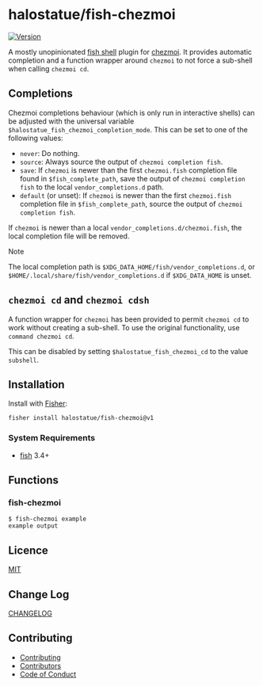 # halostatue/fish-chezmoi

[![Version][version]](https://github.com/halostatue/fish-chezmoi/releases)

A mostly unopinionated [fish shell][fish shell] plugin for [chezmoi][chezmoi].
It provides automatic completion and a function wrapper around `chezmoi` to not
force a sub-shell when calling `chezmoi cd`.

## Completions

Chezmoi completions behaviour (which is only run in interactive shells) can be
adjusted with the universal variable `$halostatue_fish_chezmoi_completion_mode`.
This can be set to one of the following values:

- `never`: Do nothing.
- `source`: Always source the output of `chezmoi completion fish`.
- `save`: If `chezmoi` is newer than the first `chezmoi.fish` completion file
  found in `$fish_complete_path`, save the output of `chezmoi completion fish`
  to the local `vendor_completions.d` path.
- `default` (or unset): If `chezmoi` is newer than the first `chezmoi.fish`
  completion file in `$fish_complete_path`, source the output of
  `chezmoi completion fish`.

If `chezmoi` is newer than a local `vendor_completions.d/chezmoi.fish`, the
local completion file will be removed.

> [!NOTE]
>
> The local completion path is `$XDG_DATA_HOME/fish/vendor_completions.d`, or
> `$HOME/.local/share/fish/vendor_completions.d` if `$XDG_DATA_HOME` is unset.

## `chezmoi cd` and `chezmoi cdsh`

A function wrapper for `chezmoi` has been provided to permit `chezmoi cd` to
work without creating a sub-shell. To use the original functionality, use
`command chezmoi cd`.

This can be disabled by setting `$halostatue_fish_chezmoi_cd` to the value
`subshell`.

## Installation

Install with [Fisher][fisher]:

```fish
fisher install halostatue/fish-chezmoi@v1
```

### System Requirements

- [fish][fish] 3.4+

## Functions

### fish-chezmoi

```fish
$ fish-chezmoi example
example output
```

## Licence

[MIT](./LICENCE.md)

## Change Log

[CHANGELOG](./CHANGELOG.md)

## Contributing

- [Contributing](./CONTRIBUTING.md)
- [Contributors](./CONTRIBUTORS.md)
- [Code of Conduct](./CODE_OF_CONDUCT.md)

[fish shell]: https://fishshell.com 'friendly interactive shell'
[fisher]: https://github.com/jorgebucaran/fisher
[fish]: https://github.com/fish-shell/fish-shell
[chezmoi]: https://www.chezmoi.io
[version]: https://img.shields.io/github/tag/halostatue/fish-chezmoi.svg?label=Version
